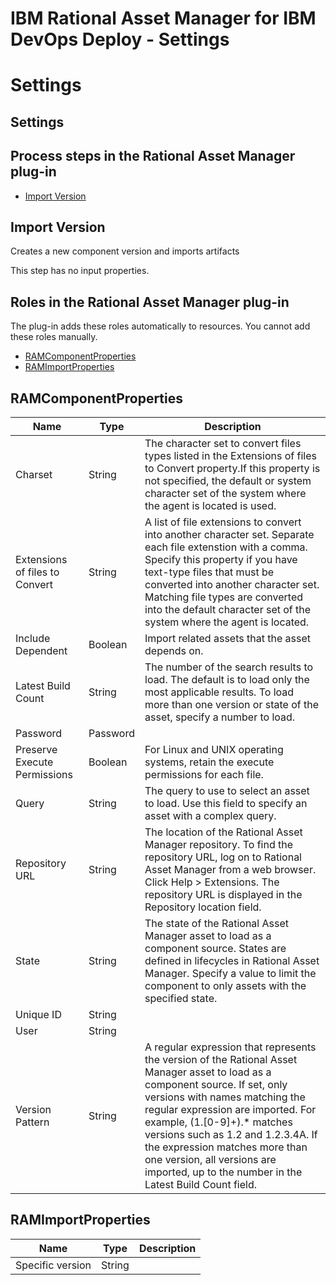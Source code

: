 
IBM Rational Asset Manager for IBM DevOps Deploy - Settings
==============================================================

# Settings


## Settings




## Process steps in the Rational Asset Manager plug-in

* [Import Version](#import_version)


## Import Version

Creates a new component version and imports artifacts

This step has no input properties.


## Roles in the Rational Asset Manager plug-in

The plug-in adds these roles automatically to resources. You cannot add these roles manually.


* [RAMComponentProperties](#ramcomponentproperties_role)
* [RAMImportProperties](#ramimportproperties_role)


## RAMComponentProperties


| Name | Type | Description |
| --- | --- | --- |
| Charset | String | The character set to convert files types listed in the Extensions of files to Convert property.If this property is not specified, the default or system character set of the system where the agent is located is used. |
| Extensions of files to Convert | String | A list of file extensions to convert into another character set. Separate each file extenstion with a comma. Specify this property if you have text-type files that must be converted into another character set. Matching file types are converted into the default character set of the system where the agent is located. |
| Include Dependent | Boolean | Import related assets that the asset depends on. |
| Latest Build Count | String | The number of the search results to load. The default is to load only the most applicable results. To load more than one version or state of the asset, specify a number to load. |
| Password | Password |  |
| Preserve Execute Permissions | Boolean | For Linux and UNIX operating systems, retain the execute permissions for each file. |
| Query | String | The query to use to select an asset to load. Use this field to specify an asset with a complex query. |
| Repository URL | String | The location of the Rational Asset Manager repository. To find the repository URL, log on to Rational Asset Manager from a web browser. Click Help > Extensions. The repository URL is displayed in the Repository location field. |
| State | String | The state of the Rational Asset Manager asset to load as a component source. States are defined in lifecycles in Rational Asset Manager. Specify a value to limit the component to only assets with the specified state. |
| Unique ID | String |  |
| User | String |  |
| Version Pattern | String | A regular expression that represents the version of the Rational Asset Manager asset to load as a component source. If set, only versions with names matching the regular expression are imported. For example, (1\.[0-9]+).\* matches versions such as 1.2 and 1.2.3.4A. If the expression matches more than one version, all versions are imported, up to the number in the Latest Build Count field. |

## RAMImportProperties


| Name | Type | Description |
| --- | --- | --- |
| Specific version | String |  |



